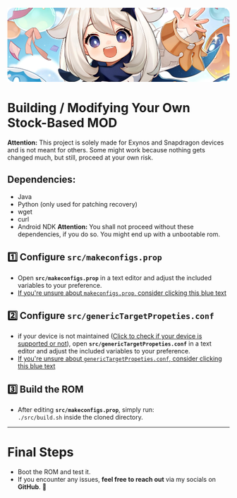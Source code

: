 ![emergency_food](https://github.com/forsaken-heart24/i_dont_want_to_be_an_weirdo/blob/main/banner_images/emergency_food.png?raw=true)

# Building / Modifying Your Own Stock-Based MOD
**Attention:** This project is solely made for Exynos and Snapdragon devices and is not meant for others. Some might work because nothing gets changed much, but still, proceed at your own risk.

## Dependencies:
- Java
- Python (only used for patching recovery)
- wget
- curl
- Android NDK
**Attention:** You shall not proceed without these dependencies, if you do so. You might end up with a unbootable rom.

## 1️⃣ Configure `src/makeconfigs.prop`
- Open **`src/makeconfigs.prop`** in a text editor and adjust the included variables to your preference.
- <a href="https://github.com/forsaken-heart24/HorizonXOneUI-HorizonUX/blob/main/MAKECONFIGS.md">If you're unsure about `makeconfigs.prop`, consider clicking this blue text</a>

## 2️⃣ Configure `src/genericTargetPropeties.conf`
- if your device is not maintained (<a href="https://github.com/forsaken-heart24/HorizonXOneUI-HorizonUX/blob/main/SUPPORTED_DEVICES.md">Click to check if your device is supported or not</a>), open **`src/genericTargetPropeties.conf`** in a text editor and adjust the included variables to your preference.
- <a href="https://github.com/forsaken-heart24/HorizonXOneUI-HorizonUX/blob/main/TARGETPROPERTIES.md">If you're unsure about `genericTargetPropeties.conf`, consider clicking this blue text</a>

## 3️⃣ Build the ROM
- After editing **`src/makeconfigs.prop`**, simply run:  
  ```./src/build.sh```
  inside the cloned directory.

---

# Final Steps
- Boot the ROM and test it.
- If you encounter any issues, **feel free to reach out** via my socials on **GitHub**. 🚀